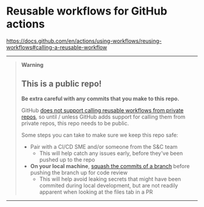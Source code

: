# Reusable workflows for GitHub actions

https://docs.github.com/en/actions/using-workflows/reusing-workflows#calling-a-reusable-workflow

---

> **Warning**
> 
> ## This is a public repo!
>
> **Be extra careful with any commits that you make to this repo.**
>
> GitHub [does not support calling reusable workflows from private repos](https://docs.github.com/en/actions/using-workflows/reusing-workflows#limitations), so until / unless GitHub adds support for calling them from private repos, this repo needs to be public.
>
> Some steps you can take to make sure we keep this repo safe:
>
> - Pair with a CI/CD SME and/or someone from the S&C team
>   - This will help catch any issues early, before they've been pushed up to the repo
> - **On your local machine**, [squash the commits of a branch](https://stackoverflow.com/questions/6934752/combining-multiple-commits-before-pushing-in-git) before pushing the branch up for code review
>   - This will help avoid leaking secrets that might have been commited during local development, but are not readily apparent when looking at the files tab in a PR

---
